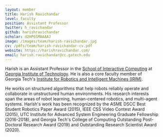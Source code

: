 ```yaml
---
layout: member
title: Harish Ravichandar
level: faculty
position: Assistant Professor
twitter: h_ravichandar
github: harishravichandar
scholar: d2HP6SMAAAAJ
image: /images/team/harish-ravichandar.jpg
cv: /pdfs/team/harish-ravichandar-cv.pdf
website: https://harishravichandar.com/
email: harish.ravichandar@cc.gatech.edu
---
```


Harish is an Assistant Professor in the [School of Interactive Computing](https://ic.gatech.edu/) at [Georgia Institute of Technology](https://gatech.edu/). He is also a core faculty member of Georgia Tech's [Institute for Robotics and Intelligent Machines (IRIM)](https://research.gatech.edu/robotics).

He works on structured algorithms that help robots reliably operate and collaborate in unstructured human environments. His research interests span the areas of robot learning, human-centered robotics, and multi-agent systems. Harish's work has been recognized by the ASME DSCC Best Student Robotics Paper Award (2015), IEEE CSS Video Contest Award (2015), UTC Institute for Advanced System Engineering Graduate Fellowship (2016-2018), and Georgia Tech's College of Computing Outstanding Post-Doctoral Research Award (2019) and Outstanding Research Scientist Award (2020).

